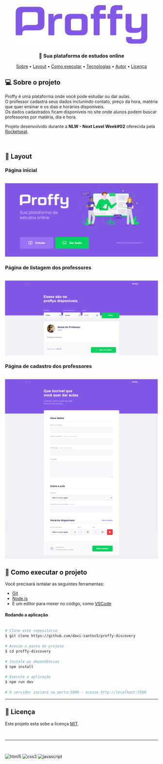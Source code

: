 <h1 align="center" >
    <img alt="Logo Proffy" src="https://github.com/davi-santos5/proffy-discovery/blob/master/public/images/logo.png" />
</h1>

<h3 align="center">
    📖 Sua plataforma de estudos online
</h3>

<p align="center">
	<a href="#-sobre-o-projeto">Sobre</a> •
	<a href="#-layout">Layout</a> • 
 	<a href="#-como-executar-o-projeto">Como executar</a> • 
  <a href="#-tecnologias">Tecnologias</a> • 
 	<a href="#-autor">Autor</a> • 
 	<a href="#user-content--licença">Licença</a>
</p>


## 💻 Sobre o projeto

Proffy é uma plataforma onde você pode estudar ou dar aulas.<br>
O professor cadastra seus dados inclunindo contato, preço da hora, matéria que quer ensinar e os dias e horários disponíveis.<br>
Os dados cadastrados ficam disponíveis no site onde alunos podem buscar professores por matéria, dia e hora.

Projeto desenvolvido durante a **NLW - Next Level Week#02** oferecida pela [Rocketseat](https://rocketseat.com.br/).

<br>

## 🎨 Layout

###  Página inicial
<br>
<img alt="Landing page" src="https://github.com/davi-santos5/proffy-discovery/blob/master/public/images/screenshots/page_landing.png">

<br>

###  Página de listagem dos professores
<br>
<img alt="Landing page" src="https://github.com/davi-santos5/proffy-discovery/blob/master/public/images/screenshots/page_study.png">

<br>

### Página de cadastro dos professores
<br>
<img alt="Landing page" src="https://github.com/davi-santos5/proffy-discovery/blob/master/public/images/screenshots/page_give_classes.png">

<br>

## 🧭 Como executar o projeto

Você precisará isntalar as seguintes ferramentas:
- [Git](https://git-scm.com)
- [Node.js](https://nodejs.org/en/) 
- E um editor para mexer no código, como [VSCode](https://code.visualstudio.com/)

#### Rodando a aplicação

```bash

# Clone este repositório
$ git clone https://github.com/davi-santos5/proffy-discovery

# Acesse a pasta do projeto
$ cd proffy-discovery

# Instale as dependências
$ npm install

# Execute a aplicação 
$ npm run dev

# O servidor inciará na porta:5000 - acesse http://localhost:5500 
```

---

## 📝 Licença

Este projeto esta sobe a licença [MIT](./LICENSE.md).

<br>

---

<br>

<p align="left">
  <img src="https://devicons.github.io/devicon/devicon.git/icons/html5/html5-original-wordmark.svg" alt="html5" width="40" height="40"/> 
  <img src="https://devicons.github.io/devicon/devicon.git/icons/css3/css3-original-wordmark.svg" alt="css3" width="40" height="40"/> 
  <img src="https://devicons.github.io/devicon/devicon.git/icons/javascript/javascript-original.svg" alt="javascript" width="40" height="40"/> 
</p>
